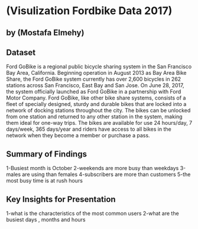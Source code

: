 # (Visulization Fordbike Data 2017)
## by (Mostafa Elmehy)


## Dataset

Ford GoBike is a regional public bicycle sharing system in the San Francisco Bay Area, California. Beginning operation in August 2013 as Bay Area Bike Share, the Ford GoBike system currently has over 2,600 bicycles in 262 stations across San Francisco, East Bay and San Jose. On June 28, 2017, the system officially launched as Ford GoBike in a partnership with Ford Motor Company.
Ford GoBike, like other bike share systems, consists of a fleet of specially designed, sturdy and durable bikes that are locked into a network of docking stations throughout the city. The bikes can be unlocked from one station and returned to any other station in the system, making them ideal for one-way trips. The bikes are available for use 24 hours/day, 7 days/week, 365 days/year and riders have access to all bikes in the network when they become a member or purchase a pass.


## Summary of Findings

1-Busiest month is October
2-weekends are more busy than weekdays
3-males are using than females
4-subscribers are more than customers
5-the most busy time is at rush hours

## Key Insights for Presentation

1-what is the characteristics of the most common users
2-what are the busiest days , months and hours
